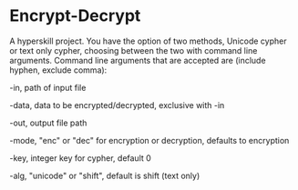 # Encrypt-Decrypt
A hyperskill project. You have the option of two methods, Unicode cypher or text only cypher, choosing between the two with command line arguments.
Command line arguments that are accepted are (include hyphen, exclude comma):

-in, path of input file

-data, data to be encrypted/decrypted, exclusive with -in

-out, output file path

-mode, "enc" or "dec" for encryption or decryption, defaults to encryption

-key, integer key for cypher, default 0

-alg, "unicode" or "shift", default is shift (text only)
